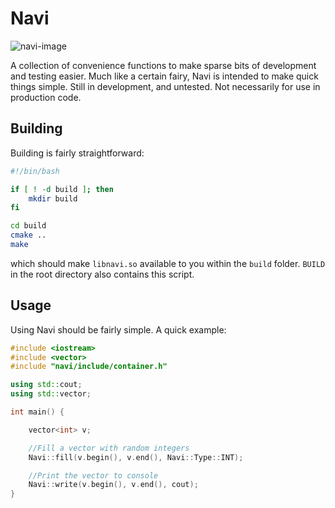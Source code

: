 # Navi
![navi-image](https://i.imgur.com/MweGQHK.png)

A collection of convenience functions to make sparse bits of development and testing easier. Much like a certain fairy, Navi is intended to make quick things simple. Still in development, and untested. Not necessarily for use in production code.

## Building

Building is fairly straightforward:
```bash
#!/bin/bash

if [ ! -d build ]; then
    mkdir build
fi

cd build
cmake ..
make
```
which should make `libnavi.so` available to you within the `build` folder. `BUILD` in the root directory also contains this script.

## Usage
Using Navi should be fairly simple. A quick example:
```cpp
#include <iostream>
#include <vector>
#include "navi/include/container.h"

using std::cout;
using std::vector;

int main() {

    vector<int> v;

    //Fill a vector with random integers
    Navi::fill(v.begin(), v.end(), Navi::Type::INT);

    //Print the vector to console
    Navi::write(v.begin(), v.end(), cout);
}

```
